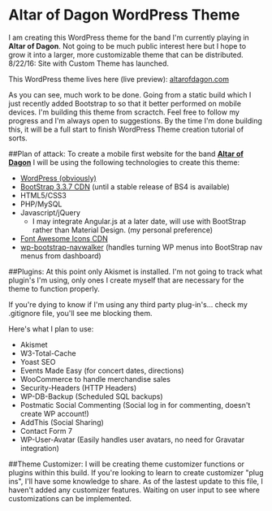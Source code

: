 # Altar of Dagon WordPress Theme
I am creating this WordPress theme for the band I'm currently playing in **Altar of Dagon**. Not going to be much public interest here but I hope to grow it into a larger, more customizable theme that can be distributed.
8/22/16: Site with Custom Theme has launched.

This WordPress theme lives here (live preview): [altarofdagon.com](http://altarofdagon.com)

As you can see, much work to be done. Going from a static build which I just recently added Bootstrap to so that it better performed on mobile devices.
I'm building this theme from scractch. Feel free to follow my progress and I'm always open to suggestions.
By the time I'm done building this, it will be a full start to finish WordPress Theme creation tutorial of sorts.

##Plan of attack:
To create a mobile first website for the band [**Altar of Dagon**](http://altarofdagon.com) I will be using the following technologies to create this theme:
  * [WordPress (obviously)](http://wordpress.org)
  * [BootStrap 3.3.7 CDN](http://getbootstrap.com) (until a stable release of BS4 is available)
  * HTML5/CSS3
  * PHP/MySQL
  * Javascript/jQuery
    * I may integrate Angular.js at a later date, will use with BootStrap rather than Material Design. (my personal preference)
  * [Font Awesome Icons CDN](http://fontawesome.io)
  * [wp-bootstrap-navwalker](https://github.com/twittem/wp-bootstrap-navwalker) (handles turning WP menus into BootStrap nav menus from dashboard)

##Plugins:
At this point only Akismet is installed. I'm not going to track what plugin's I'm using, only ones I create myself that are necessary for the theme to function properly.

If you're dying to know if I'm using any third party plug-in's... check my .gitignore file, you'll see me blocking them.

Here's what I plan to use:
  * Akismet
  * W3-Total-Cache
  * Yoast SEO
  * Events Made Easy (for concert dates, directions)
  * WooCommerce to handle merchandise sales
  * Security-Headers (HTTP Headers)
  * WP-DB-Backup (Scheduled SQL backups)
  * Postmatic Social Commenting (Social log in for commenting, doesn't create WP account!)
  * AddThis (Social Sharing)
  * Contact Form 7
  * WP-User-Avatar (Easily handles user avatars, no need for Gravatar integration)

##Theme Customizer:
I will be creating theme customizer functions or plugins within this build. If you're looking to learn to create customizer "plug ins", I'll have some knowledge to share.
As of the lastest update to this file, I haven't added any customizer features. Waiting on user input to see where customizations can be implemented.

